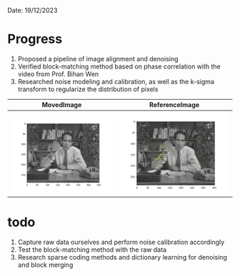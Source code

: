 Date: 19/12/2023
# Progress
1. Proposed a pipeline of image alignment and denoising
2. Verified block-matching method based on phase correlation with the video from Prof. Bihan Wen
3. Researched noise modeling and calibration, as well as the k-sigma transform to regularize the distribution of pixels

|MovedImage|ReferenceImage|
|:----:|:-------:|
|![the 30th frame](/Docs/Image_results/moved_frame_30.png)|![the 29th frame](/Docs/Image_results/reference_frame_29.png)|


 # todo
 1. Capture raw data ourselves and perform noise calibration accordingly
 2. Test the block-matching method with the raw data
 3. Research sparse coding methods and dictionary learning for denoising and block merging
